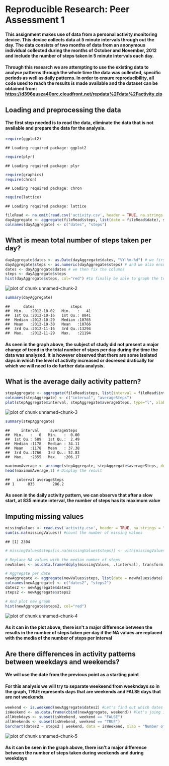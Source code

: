 # Reproducible Research: Peer Assessment 1

#### This assignment makes use of data from a personal activity monitoring device. This device collects data at 5 minute intervals through out the day. The data consists of two months of data from an anonymous individual collected during the months of October and November, 2012 and include the number of steps taken in 5 minute intervals each day. 

#### Through this research we are attempting to use the existing data to analyse patterns through the whole time the data was collected, specific periods as well as daily patterns. In order to ensure reproducibility, all code used to reach the results is made available and the dataset can be obtained from: https://d396qusza40orc.cloudfront.net/repdata%2Fdata%2Factivity.zip 

## Loading and preprocessing the data

#### The first step needed is to read the data, eliminate the data that is not available and prepare the data for the analysis. 


```r
require(ggplot2) 
```

```
## Loading required package: ggplot2
```

```r
require(plyr)
```

```
## Loading required package: plyr
```

```r
require(graphics)
require(chron)
```

```
## Loading required package: chron
```

```r
require(lattice)
```

```
## Loading required package: lattice
```

```r
fileRead <- na.omit(read.csv('activity.csv', header = TRUE, na.strings = "NA"))
dayAggregate <- aggregate(fileRead$steps, list(date = fileRead$date), sum)
colnames(dayAggregate) <- c("dates", "steps")
```

## What is mean total number of steps taken per day?


```r
dayAggregate$dates <- as.Date(dayAggregate$dates, "%Y-%m-%d") # we first ensure the date format is propper
dayAggregate$steps <- as.numeric(dayAggregate$steps) # and we also ensure is can be treated as numbers
dates <- dayAggregate$dates # we then fix the columns
steps <- dayAggregate$steps
hist(dayAggregate$steps, col="red") #to finally be able to graph the total mean number of steps per day
```

![plot of chunk unnamed-chunk-2](./PA1_template_files/figure-html/unnamed-chunk-2.png) 

```r
summary(dayAggregate)
```

```
##      dates                steps      
##  Min.   :2012-10-02   Min.   :   41  
##  1st Qu.:2012-10-16   1st Qu.: 8841  
##  Median :2012-10-29   Median :10765  
##  Mean   :2012-10-30   Mean   :10766  
##  3rd Qu.:2012-11-16   3rd Qu.:13294  
##  Max.   :2012-11-29   Max.   :21194
```

#### As seen in the graph above, the subject of study did not present a major change of trend in the total number of stpes per day during the time the data was analysed. It is however observed that there are some isolated days in which the level of activity increased or decresed dratically for which we will need to do further data analysis.  


## What is the average daily activity pattern?

```r
stepAggregate <- aggregate(fileRead$steps, list(interval = fileRead$interval), FUN = "mean") # Calculate the mean per interval
colnames(stepAggregate) <- c("interval", "averageSteps") 
plot(stepAggregate$interval, stepAggregate$averageSteps, type="l", xlab = "5-minute intervals", ylab = "Average number of steps taken") #plot the results 
```

![plot of chunk unnamed-chunk-3](./PA1_template_files/figure-html/unnamed-chunk-3.png) 

```r
summary(stepAggregate)
```

```
##     interval     averageSteps   
##  Min.   :   0   Min.   :  0.00  
##  1st Qu.: 589   1st Qu.:  2.49  
##  Median :1178   Median : 34.11  
##  Mean   :1178   Mean   : 37.38  
##  3rd Qu.:1766   3rd Qu.: 52.83  
##  Max.   :2355   Max.   :206.17
```

```r
maximumAverage <- arrange(stepAggregate, stepAggregate$averageSteps, decreasing = TRUE) # reorganise the results  
head(maximumAverage,1) # Display the result 
```

```
##   interval averageSteps
## 1      835        206.2
```

#### As seen in the daily activity pattern, we can observe that after a slow start, at 835 minute interval, the number of steps has its maximum value 

## Imputing missing values

```r
missingValues <- read.csv('activity.csv', header = TRUE, na.strings = "NA") #Read file again
sum(is.na(missingValues)) #count the number of missing values 
```

```
## [1] 2304
```

```r
# missingValues$steps[is.na(missingValues$steps)] <- with(missingValues, ave(steps, interval, FUN = function(x) median(x, na.rm = TRUE)))[is.na(missingValues$steps)]

# Replace NA values with the median number of steps 
newValues <- as.data.frame(ddply(missingValues, .(interval), transform, steps=ifelse(is.na(steps), median(steps, na.rm=TRUE), steps))) 

# Aggregate per date
newAggregate <- aggregate(newValues$steps, list(date = newValues$date), sum) 
colnames(newAggregate) <- c("dates2", "steps2")
dates2 <- newAggregate$dates2
steps2 <- newAggregate$steps2

# And plot new graph
hist(newAggregate$steps2, col="red")
```

![plot of chunk unnamed-chunk-4](./PA1_template_files/figure-html/unnamed-chunk-4.png) 

#### As it can in the plot above, there isn't a major difference between the results in the number of steps taken per day if the NA values are replaced with the media of the number of steps per interval 


## Are there differences in activity patterns between weekdays and weekends?

#### We will use the date from the previous point as a starting point 

#### For this analysis we will try to separate weekeend from weekndays so in the graph, TRUE represents days that are weekends and FALSE days that are not weekends. 


```r
weekend <- is.weekend(newAggregate$dates2) #Let's find out which dates are weekend
isWeekend <- as.data.frame(cbind(newAggregate, weekend)) #let's joing into one 
allWeekdays <- subset(isWeekend, weekend == "FALSE")
allWeekends <- subset(isWeekend, weekend == "TRUE")
barchart(dates2 ~ steps2 | weekend, data = isWeekend, xlab = "Number of steps for weekends and weekdays", ylab = "Dates analysed")
```

![plot of chunk unnamed-chunk-5](./PA1_template_files/figure-html/unnamed-chunk-5.png) 

#### As it can be seen in the graph above, there isn't a major difference between the number of steps taken during weekends and during weekdays 

